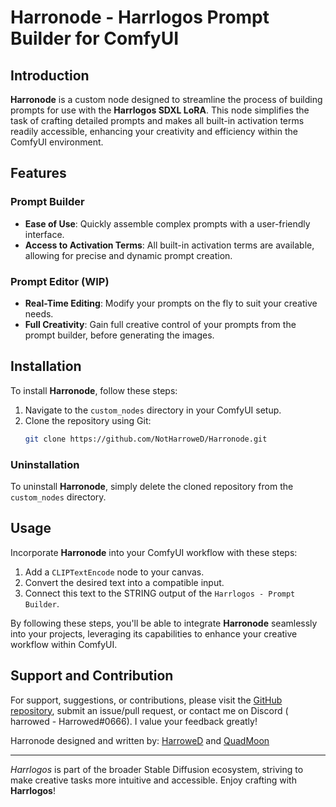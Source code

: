 
# Harronode - Harrlogos Prompt Builder for ComfyUI

## Introduction
**Harronode** is a custom node designed to streamline the process of building prompts for use with the **Harrlogos SDXL LoRA**. This node simplifies the task of crafting detailed prompts and makes all built-in activation terms readily accessible, enhancing your creativity and efficiency within the ComfyUI environment.

## Features

### Prompt Builder
- **Ease of Use**: Quickly assemble complex prompts with a user-friendly interface.
- **Access to Activation Terms**: All built-in activation terms are available, allowing for precise and dynamic prompt creation.

### Prompt Editor (WIP)
- **Real-Time Editing**: Modify your prompts on the fly to suit your creative needs.
- **Full Creativity**: Gain full creative control of your prompts from the prompt builder, before generating the images. 

## Installation

To install **Harronode**, follow these steps:

1. Navigate to the `custom_nodes` directory in your ComfyUI setup.
2. Clone the repository using Git:
   ```bash
   git clone https://github.com/NotHarroweD/Harronode.git
   ```

### Uninstallation

To uninstall **Harronode**, simply delete the cloned repository from the `custom_nodes` directory.

## Usage

Incorporate **Harronode** into your ComfyUI workflow with these steps:

1. Add a `CLIPTextEncode` node to your canvas.
2. Convert the desired text into a compatible input.
3. Connect this text to the STRING output of the `Harrlogos - Prompt Builder`.

By following these steps, you'll be able to integrate **Harronode** seamlessly into your projects, leveraging its capabilities to enhance your creative workflow within ComfyUI.

## Support and Contribution

For support, suggestions, or contributions, please visit the [GitHub repository](https://github.com/NotHarroweD/Harrlogos), submit an issue/pull request, or contact me on Discord ( harrowed - Harrowed#0666). I value your feedback greatly!

Harronode designed and written by:
[HarroweD](https://github.com/NotHarroweD) and [QuadMoon](https://github.com/traugdor)

---

*Harrlogos* is part of the broader Stable Diffusion ecosystem, striving to make creative tasks more intuitive and accessible. Enjoy crafting with **Harrlogos**!
```
